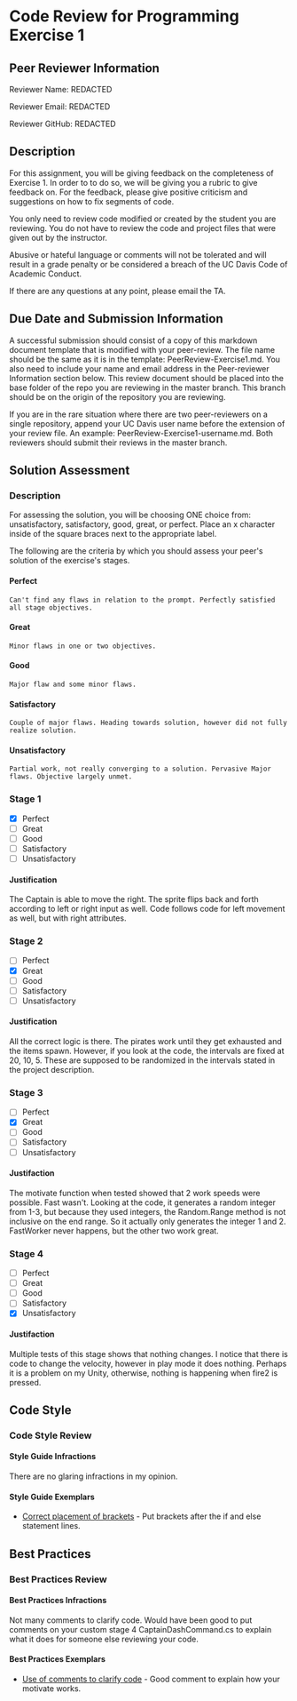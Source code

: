 # Code Review for Programming Exercise 1 #
## Peer Reviewer Information ##
Reviewer Name: REDACTED

Reviewer Email: REDACTED

Reviewer GitHub: REDACTED

## Description ##

For this assignment, you will be giving feedback on the completeness of Exercise 1. In order to to do so, we will be giving you a rubric to give feedback on. For the feedback, please give positive criticism and suggestions on how to fix segments of code.

You only need to review code modified or created by the student you are reviewing. You do not have to review the code and project files that were given out by the instructor.

Abusive or hateful language or comments will not be tolerated and will result in a grade penalty or be considered a breach of the UC Davis Code of Academic Conduct.

If there are any questions at any point, please email the TA.

## Due Date and Submission Information ##

A successful submission should consist of a copy of this markdown document template that is modified with your peer-review. The file name should be the same as it is in the template: PeerReview-Exercise1.md. You also need to include your name and email address in the Peer-reviewer Information section below. This review document should be placed into the base folder of the repo you are reviewing in the master branch. This branch should be on the origin of the repository you are reviewing.

If you are in the rare situation where there are two peer-reviewers on a single repository, append your UC Davis user name before the extension of your review file. An example: PeerReview-Exercise1-username.md. Both reviewers should submit their reviews in the master branch.  

## Solution Assessment ##

### Description ###

For assessing the solution, you will be choosing ONE choice from: unsatisfactory, satisfactory, good, great, or perfect. Place an x character inside of the square braces next to the appropriate label.

The following are the criteria by which you should assess your peer's solution of the exercise's stages.

#### Perfect #### 
    Can't find any flaws in relation to the prompt. Perfectly satisfied all stage objectives.

#### Great ####
    Minor flaws in one or two objectives. 

#### Good #####
    Major flaw and some minor flaws.

#### Satisfactory ####
    Couple of major flaws. Heading towards solution, however did not fully realize solution.

#### Unsatisfactory ####
    Partial work, not really converging to a solution. Pervasive Major flaws. Objective largely unmet.


### Stage 1 ###

- [x] Perfect
- [ ] Great
- [ ] Good
- [ ] Satisfactory
- [ ] Unsatisfactory

#### Justification ##### 
The Captain is able to move the right. The sprite flips back and forth according to left or right input as well. Code follows code for left movement as well, but with right attributes.

### Stage 2 ###

- [ ] Perfect
- [x] Great
- [ ] Good
- [ ] Satisfactory
- [ ] Unsatisfactory

#### Justification ##### 
All the correct logic is there. The pirates work until they get exhausted and the items spawn. However, if you look at the code, the intervals are fixed at 20, 10, 5. These are supposed to be randomized in the intervals stated in the project description.

### Stage 3 ###

- [ ] Perfect
- [x] Great
- [ ] Good
- [ ] Satisfactory
- [ ] Unsatisfactory

#### Justifaction ##### 
The motivate function when tested showed that 2 work speeds were possible. Fast wasn't. Looking at the code, it generates a random integer from 1-3, but because they used integers, the Random.Range method is not inclusive on the end range. So it actually only generates the integer 1 and 2. FastWorker never happens, but the other two work great.

### Stage 4 ###

- [ ] Perfect
- [ ] Great
- [ ] Good
- [ ] Satisfactory
- [x] Unsatisfactory

#### Justifaction ##### 
Multiple tests of this stage shows that nothing changes. I notice that there is code to change the velocity, however in play mode it does nothing. Perhaps it is a problem on my Unity, otherwise, nothing is happening when fire2 is pressed.

## Code Style ##


### Code Style Review ###

#### Style Guide Infractions ####
There are no glaring infractions in my opinion.
#### Style Guide Exemplars ####
* [Correct placement of brackets](https://github.com/ensemble-ai/exercise-1-command-pattern-HoaiAnHo/blob/7533577f5d73d142bb078349720d27dd6fcc3d80/Captain/Assets/Scripts/NormalWorkerPirateCommand.cs#L28) - Put brackets after the if and else statement lines.
## Best Practices ##


### Best Practices Review ###

#### Best Practices Infractions ####
Not many comments to clarify code. Would have been good to put comments on your custom stage 4 CaptainDashCommand.cs to explain what it does for someone else reviewing your code.
#### Best Practices Exemplars ####
* [Use of comments to clarify code](https://github.com/ensemble-ai/exercise-1-command-pattern-HoaiAnHo/blob/7533577f5d73d142bb078349720d27dd6fcc3d80/Captain/Assets/Scripts/PirateController.cs#L32) - Good comment to explain how your motivate works.
